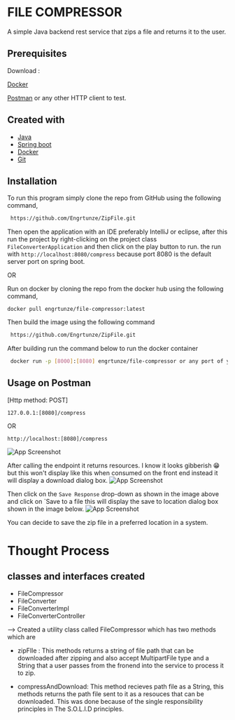 # FILE COMPRESSOR

A simple Java backend rest service that zips a file and returns it to the user.
## Prerequisites
Download :

[Docker](https://www.docker.com/)

[Postman](https://www.postman.com/) or any other HTTP client to test.


## Created with

- [Java](https://www.java.com/en/)
- [Spring boot](https://spring.io/)
- [Docker](https://www.docker.com/)
- [Git](https://github.com/)

## Installation

To run this program simply clone the repo from GitHub using the following command,

```bash
 https://github.com/Engrtunze/ZipFile.git
```

Then open the application with an IDE preferably IntelliJ or eclipse, after this run the project by right-clicking on the project class `FileConverterApplication` and then click on the play button to run.
the run with `http://localhost:8080/compress` because port 8080 is the default server port on spring boot.

OR

Run on docker by cloning the repo from the docker hub using the following command,

```
docker pull engrtunze/file-compressor:latest
```

Then build the image using the following command

```bash
 https://github.com/Engrtunze/ZipFile.git
```
After building run the command below to run the docker container
```bash
 docker run -p [8000]:[8080] engrtunze/file-compressor or any port of your choice this will what will determine what will be used to access or test the project on postman `http://localhost:[8000]/compress`
```
## Usage on Postman
[Http method: POST]
```
127.0.0.1:[8080]/compress
```
OR

```
http://localhost:[8080]/compress
```
![App Screenshot](https://i.postimg.cc/vTFfmwsG/Screenshot-2022-12-15-at-1-13-57-AM.png)

After calling the endpoint it returns resources. I know it looks gibberish 😁 but this won't display like this when consumed on the front end instead it will display a download dialog box.
![App Screenshot](https://i.postimg.cc/pd0txPKn/Screenshot-2022-12-15-at-1-14-54-AM.png)

Then click on the `Save Response` drop-down as shown in the image above and click on `Save to a file this will display the save to location dialog box shown in the image below.
![App Screenshot](https://i.postimg.cc/9Fc1PZ6C/Screenshot-2022-12-15-at-1-15-12-AM.png)

You can decide to save the zip file in a preferred location in a system.

# Thought Process
## classes and interfaces created
- FileCompressor
- FileConverter
- FileConverterImpl
- FileConverterController

--> Created a utility class called FileCompressor which has two methods which are
- zipFIle : This methods returns a string of file path that can be downloaded after zipping and also accept MultipartFile type
  and a String that a user passes from the fronend into the service to process it to zip.

- compressAndDownload: This method recieves path file as a String, this methods returns the path file sent to it as a resouces that can be downloaded.
  This was done because of the single responsibility principles in The S.O.L.I.D principles.
